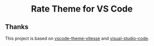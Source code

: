<h1 align="center">Rate Theme for VS Code</h1>

## Thanks

This project is based on [vscode-theme-vitesse](https://github.com/antfu/vscode-theme-vitesse) and  [visual-studio-code](https://github.com/nordtheme/visual-studio-code).